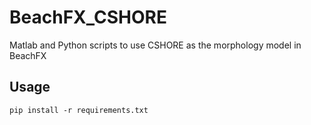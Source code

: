# BeachFX_CSHORE
Matlab and Python scripts to use CSHORE as the morphology model in BeachFX

## Usage

```
pip install -r requirements.txt
```
